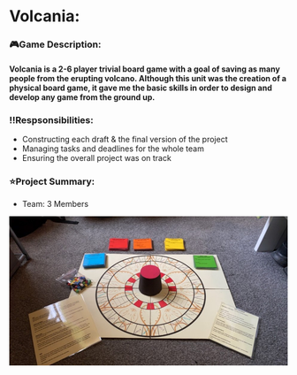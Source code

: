 <!-- Project Information -->
<div id="Project Imformation:">
  <h1>Volcania:</h1>
  <h3>🎮Game Description:</h3>
  <h4>Volcania is a 2-6 player trivial board game with a goal of saving as many people from the erupting volcano. Although this unit was the creation of a physical board game, it gave me the basic skills in order to design and develop any game from the ground up.</h4>
  <h3>‼️Respsonsibilities:</h3>
  <ul>
    <li>Constructing each draft & the final version of the project
    <li>Managing tasks and deadlines for the whole team
    <li>Ensuring the overall project was on track
  </ul>
  <h3>⭐Project Summary:</h3>
  <ul>
    <li>Team: 3 Members
  </ul>
</div>

<!-- Project Image/Gif -->
<div id="header" align="center">
  <img src="README-Images/Volcania_1.jpg"/>
</div>
